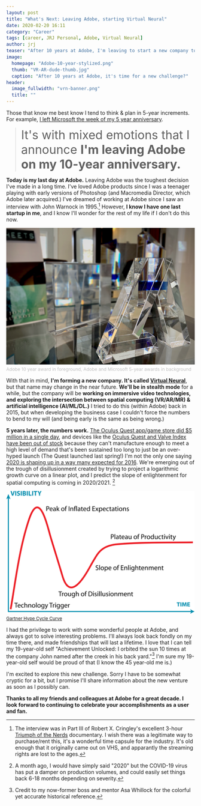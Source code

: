 ```yaml
---
layout: post
title: "What's Next: Leaving Adobe, starting Virtual Neural"
date: 2020-02-20 16:11
category: "Career"
tags: [career, JRJ Personal, Adobe, Virtual Neural]
author: jrj
teaser: "After 10 years at Adobe, I'm leaving to start a new company to explore the intersection of spatial computing (VR/AR) and Artificial Intelligence (AI/ML/DL)"
image:
  homepage: "Adobe-10-year-stylized.png"
  thumb: "VR-AR-dude-thumb.jpg"
  caption: "After 10 years at Adobe, it's time for a new challenge?"
header:
  image_fullwidth: "vrn-banner.png"
  title: ""
---
```


Those that know me best know I tend to think & plan in 5-year increments. For example, [I left Microsoft the week of my 5 year anniversary](http://blog.jrj.org/2010/02/22/the-next-chapter/). 

> <span style="font-size: 24pt;">It's with mixed emotions that I announce **I'm leaving Adobe on my 10-year anniversary.**</span>

**Today is my last day at Adobe.** Leaving Adobe was the toughest decision I've made in a long time. I've loved Adobe products since I was a teenager playing with early versions of Photoshop (and Macromedia Director, which Adobe later acquired.) I've dreamed of working at Adobe since I saw an interview with John Warnock in 1995.[^1] However, **I know I have one last startup in me**, and I know I'll wonder for the rest of my life if I don't do this now. 

![Adobe 10-year Award](/images/Adobe-10-year-stylized.png)
<span style="color: silver; font-size: 9pt;">Adobe 10 year award in foreground, Adobe and Microsoft 5-year awards in background</span>

With that in mind, **I'm forming a new company. It's called [Virtual Neural](https://virtualneural.net)**, but that name may change in the near future. **We'll be in stealth mode** for a while, but the company will be **working on immersive video technologies, and exploring the intersection between spatial computing (VR/AR/MR) & artificial intelligence (AI/ML/DL.)** I tried to do this (within Adobe) back in 2015, but when developing the business case I couldn't force the numbers to bend to my will (and being early is the same as being wrong.) 

**5 years later, the numbers work.** [The Oculus Quest app/game store did $5 million in a single day](https://uploadvr.com/facebook-quest-earnings-2020/), and devices like the [Oculus Quest and Valve Index have been out of stock](https://www.roadtovr.com/valve-index-sold-out-stock-check-2-13-2020/) because they can't manufacture enough to meet a high level of demand that's been sustained too long to just be an over-hyped launch (The Quest launched last spring!) I'm not the only one saying [2020 is shaping up in a way many expected for 2016](https://www.fool.com/investing/2019/12/14/2020-finally-year-ar-vr-matter-for-facebook.aspx). We're emerging out of the trough of disillusionment created by trying to project a logarithmic growth curve on a linear plot, and I predict the slope of enlightenment for spatial computing is coming in 2020/2021. [^2]

![Gartner Hype Cycle visual](/images/hype-cycle.png)
<span style="color: silver; font-size: 9pt;">[Gartner Hype Cycle Curve](https://www.gartner.com/smarterwithgartner/top-trends-in-the-gartner-hype-cycle-for-emerging-technologies-2017/)</span>

I had the privilege to work with some wonderful people at Adobe, and always got to solve interesting problems. I'll always look back fondly on my time there, and made friendships that will last a lifetime. I love that I can tell my 19-year-old self "Achievement Unlocked: I orbited the sun 10 times at the company John named after the creek in his back yard."[^3] I'm sure my 19-year-old self would be proud of that (I know the 45 year-old me is.)

I'm excited to explore this new challenge. Sorry I have to be somewhat cryptic for a bit, but I promise I'll share information about the new venture as soon as I possibly can.

**Thanks to all my friends and colleagues at Adobe for a great decade. I look forward to continuing to celebrate your accomplishments as a user and fan.**

[^1]: The interview was in Part III of Robert X. Cringley's excellent 3-hour [Triumph of the Nerds](https://www.pbs.org/nerds/) documentary. I wish there was a legitimate way to purchase/rent this, it's a wonderful time capsule for the industry. It's old enough that it originally came out on VHS, and apparantly the streaming rights are lost to the ages.

[^2]: A month ago, I would have simply said "2020" but the COVID-19 virus has put a damper on production volumes, and could easily set things back 6-18 months depending on severity.

[^3]: Credit to my now-former boss and mentor Asa Whillock for the colorful yet accurate historical reference. 